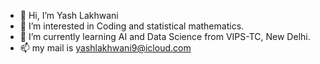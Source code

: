 - 👋 Hi, I’m Yash Lakhwani
- 👀 I’m interested in Coding and statistical mathematics.
- 🌱 I’m currently learning AI and Data Science from VIPS-TC, New Delhi.
- 📫 my mail is yashlakhwani9@icloud.com

<!---
YashLakhwani999/YashLakhwani999 is a ✨ special ✨ repository because its `README.md` (this file) appears on your GitHub profile.
You can click the Preview link to take a look at your changes.
--->
